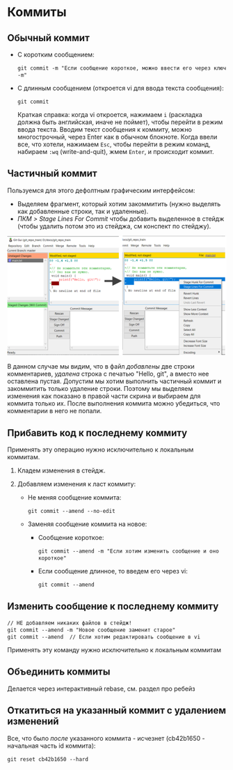 # Коммиты

## Обычный коммит

* С коротким сообщением:

  ```
  git commit -m "Если сообщение короткое, можно ввести его через ключ -m"
  ```

* С длинным сообщением (откроется vi для ввода текста сообщения):

  ```
  git commit
  ```

  Краткая справка: когда vi откроется, нажимаем `i` (раскладка должна быть английская, иначе не поймет), чтобы перейти в режим ввода текста. Вводим текст сообщения к коммиту, можно многострочный, через Enter как в обычном блокноте. Когда ввели все, что хотели, нажимаем `Esc`, чтобы перейти в режим команд, набираем `:wq` (write-and-quit), жмем `Enter`, и происходит коммит.

## Частичный коммит

Пользуемся для этого дефолтным графическим интерфейсом:

* Выделяем фрагмент, который хотим закоммитить (нужно выделять как добавленные строки, так и удаленные).
* *ПКМ > Stage Lines For Commit* чтобы добавить выделенное в стейдж (чтобы удалить потом это из стейджа, см конспект по стейджу).

<img src="img/partial-commit-lines.png" alt="partial-commit-lines" style="zoom:80%;" />

В данном случае мы видим, что в файл *добавлены* две строки комментариев, *удалена* строка с печатью "Hello, git", а вместо нее оставлена пустая. Допустим мы хотим выполнить частичный коммит и закоммитить только удаление строки. Поэтому мы выделяем изменения как показано в правой части скрина и выбираем для коммита только их. После выполнения коммита можно убедиться, что комментарии в него не попали.

## Прибавить код к последнему коммиту

Применять эту операцию нужно исключительно к локальным коммитам.

1. Кладем изменения в стейдж.

2. Добавляем изменения к ласт коммиту:

   * Не меняя сообщение коммита:

     ```
     git commit --amend --no-edit
     ```

   * Заменяя сообщение коммита на новое:

     * Сообщение короткое:

       ```
       git commit --amend -m "Если хотим изменить сообщение и оно короткое"
       ```

     * Если сообщение длинное, то введем его через vi:

       ```
       git commit --amend
       ```

## Изменить сообщение к последнему коммиту

```
// НЕ добавляем никаких файлов в стейдж!
git commit --amend -m "Новое сообщение заменит старое"
git commit --amend  // Если хотим редактировать сообщение в vi
```

Применять эту команду нужно исключительно к локальным коммитам

## Объединить коммиты

Делается через интерактивный rebase, см. раздел про ребейз

## Откатиться на указанный коммит с удалением изменений

Все, что было *после* указанного коммита - исчезнет (cb42b1650 - начальная часть id коммита):

```
git reset cb42b1650 --hard
```



